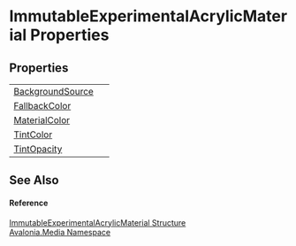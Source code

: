 # ImmutableExperimentalAcrylicMaterial Properties




## Properties
<table>
<tr>
<td><a href="P_Avalonia_Media_ImmutableExperimentalAcrylicMaterial_BackgroundSource">BackgroundSource</a></td>
<td> </td>
</tr>
<tr>
<td><a href="P_Avalonia_Media_ImmutableExperimentalAcrylicMaterial_FallbackColor">FallbackColor</a></td>
<td> </td>
</tr>
<tr>
<td><a href="P_Avalonia_Media_ImmutableExperimentalAcrylicMaterial_MaterialColor">MaterialColor</a></td>
<td> </td>
</tr>
<tr>
<td><a href="P_Avalonia_Media_ImmutableExperimentalAcrylicMaterial_TintColor">TintColor</a></td>
<td> </td>
</tr>
<tr>
<td><a href="P_Avalonia_Media_ImmutableExperimentalAcrylicMaterial_TintOpacity">TintOpacity</a></td>
<td> </td>
</tr>
</table>

## See Also


#### Reference
<a href="T_Avalonia_Media_ImmutableExperimentalAcrylicMaterial">ImmutableExperimentalAcrylicMaterial Structure</a>  
<a href="N_Avalonia_Media">Avalonia.Media Namespace</a>  
